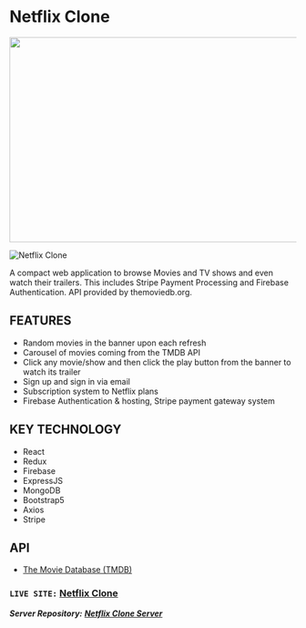 # Netflix Clone

<p align="center">
<img align="center" width="640" height="360" src="https://github.com/mekaiser/netflix-clone/blob/main/src/images/Netflix%20Clone.gif?raw=true">
</p>

![Netflix Clone](https://github.com/mekaiser/netflix-clone/blob/main/src/images/Netflix%20Clone.gif?raw=true)

A compact web application to browse Movies and TV shows and even watch their trailers. This includes Stripe Payment Processing and Firebase Authentication. API provided by themoviedb.org.

## FEATURES

- Random movies in the banner upon each refresh
- Carousel of movies coming from the TMDB API
- Click any movie/show and then click the play button from the banner to watch its trailer
- Sign up and sign in via email
- Subscription system to Netflix plans
- Firebase Authentication & hosting, Stripe payment gateway system

## KEY TECHNOLOGY

- React
- Redux
- Firebase
- ExpressJS
- MongoDB
- Bootstrap5
- Axios
- Stripe

## API

- [The Movie Database (TMDB)](https://www.themoviedb.org/)

### `LIVE SITE:` [Netflix Clone](https://netflixclonex.firebaseapp.com/)

**_Server Repository:_** **_[Netflix Clone Server](https://github.com/mekaiser/netflix-clone-server)_**
